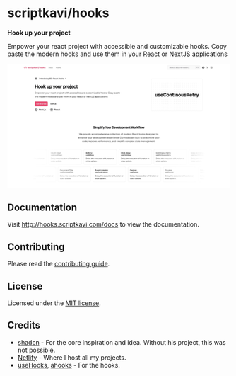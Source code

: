 # scriptkavi/hooks

**Hook up your project**

Empower your react project with accessible and customizable hooks. Copy paste the modern hooks and use them in your React or NextJS applications

![hero](apps/www/public/og.jpg)

## Documentation

Visit http://hooks.scriptkavi.com/docs to view the documentation.

## Contributing

Please read the [contributing guide](/CONTRIBUTING.md).

## License

Licensed under the [MIT license](https://github.com/scriptkavi/hooks/blob/main/LICENSE.md).

## Credits

- [shadcn](https://shadcn.com) - For the core inspiration and idea. Without his project, this was not possible.
- [Netlify](https://netlify.com) - Where I host all my projects.
- [useHooks](https://usehooks.com), [ahooks](https://ahooks.pages.dev) - For the hooks.
